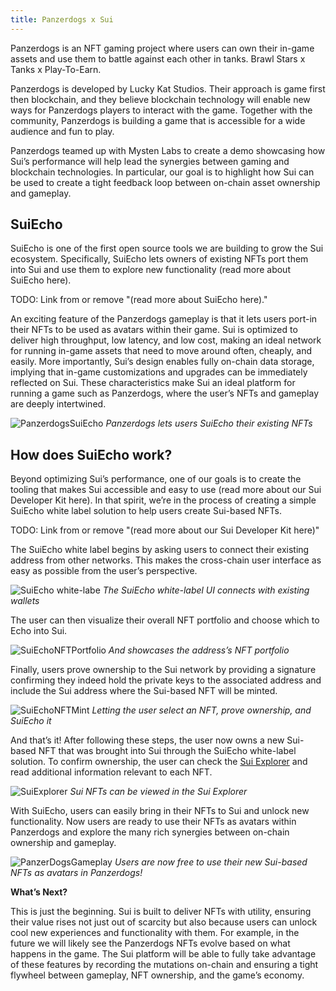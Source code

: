 ```yaml
---
title: Panzerdogs x Sui
---
```


Panzerdogs is an NFT gaming project where users can own their in-game assets and use them to battle against each other in tanks. Brawl Stars x Tanks x Play-To-Earn.

Panzerdogs is developed by Lucky Kat Studios. Their approach is game first then blockchain, and they believe blockchain technology will enable new ways for Panzerdogs players to interact with the game. Together with the community, Panzerdogs is building a game that is accessible for a wide audience and fun to play.

Panzerdogs teamed up with Mysten Labs to create a demo showcasing how Sui’s performance will help lead the synergies between gaming and blockchain technologies. In particular, our goal is to highlight how Sui can be used to create a tight feedback loop between on-chain asset ownership and gameplay. 

## SuiEcho

SuiEcho is one of the first open source tools we are building to grow the Sui ecosystem. Specifically, SuiEcho lets owners of existing NFTs port them into Sui and use them to explore new functionality (read more about SuiEcho here).

TODO: Link from or remove "(read more about SuiEcho here)."

An exciting feature of the Panzerdogs gameplay is that it lets users port-in their NFTs to be used as avatars within their game. Sui is optimized to deliver high throughput, low latency, and low cost, making an ideal network for running in-game assets that need to move around often, cheaply, and easily. More importantly, Sui’s design enables fully on-chain data storage, implying that in-game customizations and upgrades can be immediately reflected on Sui. These characteristics make Sui an ideal platform for running a game such as Panzerdogs, where the user’s NFTs and gameplay are deeply intertwined.

![PanzerdogsSuiEcho](/static/suipanzerdogs1.png)
*Panzerdogs lets users SuiEcho their existing NFTs*

## How does SuiEcho work?

Beyond optimizing Sui’s performance, one of our goals is to create the tooling that makes Sui accessible and easy to use (read more about our Sui Developer Kit here). In that spirit, we’re in the process of creating a simple SuiEcho white label solution to help users create Sui-based NFTs.

TODO: Link from or remove "(read more about our Sui Developer Kit here)"

The SuiEcho white label begins by asking users to connect their existing address from other networks. This makes the cross-chain user interface as easy as possible from the user’s perspective.

![SuiEcho white-labe](/static/suipanzerdogs2.png)
*The SuiEcho white-label UI connects with existing wallets*

The user can then visualize their overall NFT portfolio and choose which to Echo into Sui.

![SuiEchoNFTPortfolio](/static/suipanzerdogs3.png)
*And showcases the address’s NFT portfolio*

Finally, users prove ownership to the Sui network by providing a signature confirming they indeed hold the private keys to the associated address and include the Sui address where the Sui-based NFT will be minted. 

![SuiEchoNFTMint](/static/suipanzerdogs4.png)
*Letting the user select an NFT, prove ownership, and SuiEcho it*

And that’s it! After following these steps, the user now owns a new Sui-based NFT that was brought into Sui through the SuiEcho white-label solution. To confirm ownership, the user can check the [Sui Explorer](https://github.com/MystenLabs/sui/blob/explorer-rest/explorer/README.md) and read additional information relevant to each NFT.

![SuiExplorer](/static/suipanzerdogs5.png)
*Sui NFTs can be viewed in the Sui Explorer*

With SuiEcho, users can easily bring in their NFTs to Sui and unlock new functionality. Now users are ready to use their NFTs as avatars within Panzerdogs and explore the many rich synergies between on-chain ownership and gameplay.

![PanzerDogsGameplay](/static/suipanzerdogs6.png)
*Users are now free to use their new Sui-based NFTs as avatars in Panzerdogs!*

**What’s Next?**

This is just the beginning. Sui is built to deliver NFTs with utility, ensuring their value rises not just out of scarcity but also because users can unlock cool new experiences and functionality with them. For example, in the future we will likely see the Panzerdogs NFTs evolve based on what happens in the game. The Sui platform will be able to fully take advantage of these features by recording the mutations on-chain and ensuring a tight flywheel between gameplay, NFT ownership, and the game’s economy.
